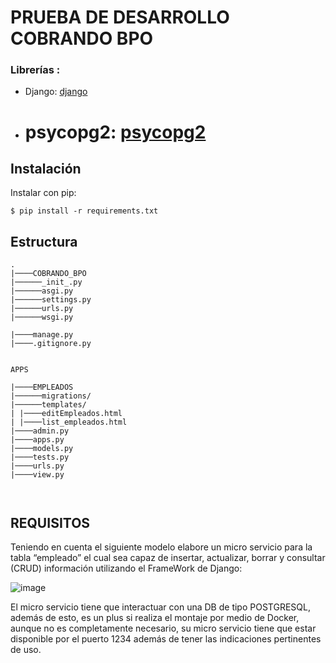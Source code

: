 ﻿
# **PRUEBA DE DESARROLLO COBRANDO BPO**


### Librerías :
- Django: [django](https://www.djangoproject.com/download/)

- # psycopg2: [psycopg2](https://pypi.org/project/psycopg2/)



## Instalación

Instalar con pip:

```
$ pip install -r requirements.txt
```

## Estructura 
```
.
|────COBRANDO_BPO
|──────_init_.py
|──────asgi.py
|──────settings.py
|──────urls.py
|──────wsgi.py

|────manage.py
|────.gitignore.py


APPS

|────EMPLEADOS
|──────migrations/
|──────templates/
| |────editEmpleados.html
| |────list_empleados.html
|────admin.py
|────apps.py
|────models.py
|────tests.py
|────urls.py
|────view.py



```


## REQUISITOS


Teniendo en cuenta el siguiente modelo elabore un micro servicio para la tabla “empleado” el cual sea capaz de insertar, actualizar, borrar y consultar (CRUD) información utilizando el FrameWork de Django:


![image](https://images2.imgbox.com/52/c1/fAg0hBGa_o.png)


El micro servicio tiene que interactuar con una DB de tipo POSTGRESQL, además de esto, es un plus si realiza el montaje por medio de Docker, aunque no es completamente necesario, su micro servicio tiene que estar disponible por el puerto 1234 además de tener las indicaciones pertinentes de uso.       
